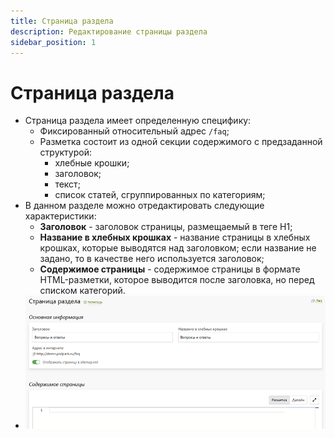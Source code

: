```yaml
---
title: Страница раздела
description: Редактирование страницы раздела
sidebar_position: 1
---
```


# Страница раздела
* Страница раздела имеет определенную специфику:
    + Фиксированный относительный адрес  `/faq`;
    + Разметка состоит из одной секции содержимого c предзаданной структурой:
        + хлебные крошки;
        + заголовок;
        + текст;
        + список статей, сгруппированных по категориям;
* В данном разделе можно отредактировать следующие характеристики:
    + __Заголовок__ - заголовок страницы, размещаемый в теге H1;
    + __Название в хлебных крошках__ - название страницы в хлебных крошках, которые выводятся над заголовком; если название не задано, то в качестве него используется заголовок;
    + __Содержимое страницы__ - содержимое страницы в формате HTML-разметки, которое выводится после заголовка, но перед списком категорий.
* ![](../_media/faq/page-general.png)